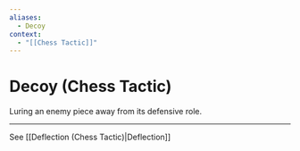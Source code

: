 ```yaml
---
aliases:
  - Decoy
context:
  - "[[Chess Tactic]]"
---
```


# Decoy (Chess Tactic)

Luring an enemy piece away from its defensive role.

---

See [[Deflection (Chess Tactic)|Deflection]]
